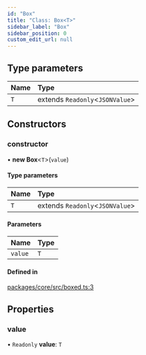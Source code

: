 ```yaml
---
id: "Box"
title: "Class: Box<T>"
sidebar_label: "Box"
sidebar_position: 0
custom_edit_url: null
---
```


## Type parameters

| Name | Type |
| :------ | :------ |
| `T` | extends `Readonly`<`JSONValue`\> |

## Constructors

### constructor

• **new Box**<`T`\>(`value`)

#### Type parameters

| Name | Type |
| :------ | :------ |
| `T` | extends `Readonly`<`JSONValue`\> |

#### Parameters

| Name | Type |
| :------ | :------ |
| `value` | `T` |

#### Defined in

[packages/core/src/boxed.ts:3](https://github.com/YousefED/reactive-crdt/blob/c37674d/packages/core/src/boxed.ts#L3)

## Properties

### value

• `Readonly` **value**: `T`
